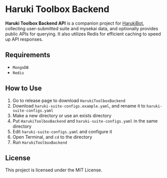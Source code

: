 # Haruki Toolbox Backend

**Haruki Toolbox Backend API** is a companion project for [HarukiBot](https://github.com/Team-Haruki), collecting user-submitted suite and mysekai data, and optionally provides public APIs for querying.
It also utilizes Redis for efficient caching to speed up API responses.

## Requirements
+ `MongoDB`
+ `Redis`

## How to Use

1. Go to release page to download `HarukiToolboxBackend`
2. Download `haruki-suite-configs.example.yaml`, and rename it to `haruki-suite-configs.yaml`
3. Make a new directory or use an exists directory
4. Put `HarukiToolboxBackend` and `haruki-suite-configs.yaml` in the same directory
5. Edit `haruki-suite-configs.yaml` and configure it
6. Open Terminal, and `cd` to the directory
7. Run `HarukiToolboxBackend`

## License

This project is licensed under the MIT License.